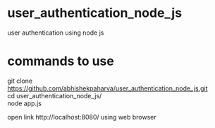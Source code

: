 # user_authentication_node_js
user authentication using node js

# commands to use
git clone https://github.com/abhishekpaharva/user_authentication_node_js.git <br/>
cd user_authentication_node_js/ <br/>
node app.js

open link http://localhost:8080/ using web browser

